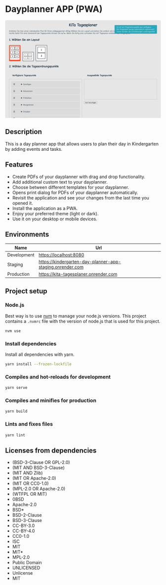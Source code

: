 # Dayplanner APP (PWA)

![Dayplanner App](./public/img/screenshots/desktop.png)

## Description

This is a day planner app that allows users to plan their day in Kindergarten by adding events and tasks.

## Features

- Create PDFs of your dayplanner with drag and drop functionality.
- Add additional custom text to your dayplanner.
- Choose between different templates for your dayplanner.
- Opens print dialog for PDFs of your dayplanner automatically.
- Revisit the application and see your changes from the last time you opened it.
- Install the application as a PWA.
- Enjoy your preferred theme (light or dark).
- Use it on your desktop or mobile devices.

## Environments

|    Name     |                             Url                             |
| ----------- | ----------------------------------------------------------- |
| Development | <https://localhost:8080>                                    |
| Staging     | <https://kindergarten-day-planner-app-staging.onrender.com> |
| Production  | <https://kita-tagesplaner.onrender.com>                     |

## Project setup

### Node.js

Best way is to use [nvm](https://github.com/nvm-sh/nvm) to manage your node.js versions.
This project contains a `.nvmrc` file with the version of node.js that is used for this project.

```bash
nvm use
```

### Install dependencies

Install all dependencies with yarn.

```bash
yarn install --frozen-lockfile
```

### Compiles and hot-reloads for development

```bash
yarn serve
```

### Compiles and minifies for production

```bash
yarn build
```

### Lints and fixes files

```bash
yarn lint
```

## Licenses from dependencies

- (BSD-3-Clause OR GPL-2.0)
- (MIT AND BSD-3-Clause)
- (MIT AND Zlib)
- (MIT OR Apache-2.0)
- (MIT OR CC0-1.0)
- (MPL-2.0 OR Apache-2.0)
- (WTFPL OR MIT)
- 0BSD
- Apache-2.0
- BSD\*
- BSD-2-Clause
- BSD-3-Clause
- CC-BY-3.0
- CC-BY-4.0
- CC0-1.0
- ISC
- MIT
- MIT\*
- MPL-2.0
- Public Domain
- UNLICENSED
- Unlicense
- MIT
